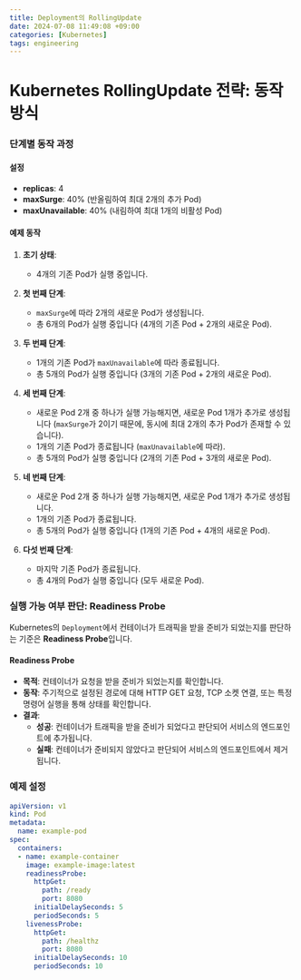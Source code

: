 ```yaml
---
title: Deployment의 RollingUpdate
date: 2024-07-08 11:49:08 +09:00
categories: [Kubernetes]
tags: engineering
---
```


# Kubernetes RollingUpdate 전략: 동작 방식

### 단계별 동작 과정

#### 설정
- **replicas**: 4
- **maxSurge**: 40% (반올림하여 최대 2개의 추가 Pod)
- **maxUnavailable**: 40% (내림하여 최대 1개의 비활성 Pod)

#### 예제 동작

1. **초기 상태**:
   - 4개의 기존 Pod가 실행 중입니다.

2. **첫 번째 단계**:
   - `maxSurge`에 따라 2개의 새로운 Pod가 생성됩니다.
   - 총 6개의 Pod가 실행 중입니다 (4개의 기존 Pod + 2개의 새로운 Pod).

3. **두 번째 단계**:
   - 1개의 기존 Pod가 `maxUnavailable`에 따라 종료됩니다.
   - 총 5개의 Pod가 실행 중입니다 (3개의 기존 Pod + 2개의 새로운 Pod).

4. **세 번째 단계**:
   - 새로운 Pod 2개 중 하나가 실행 가능해지면, 새로운 Pod 1개가 추가로 생성됩니다 (`maxSurge`가 2이기 때문에, 동시에 최대 2개의 추가 Pod가 존재할 수 있습니다).
   - 1개의 기존 Pod가 종료됩니다 (`maxUnavailable`에 따라).
   - 총 5개의 Pod가 실행 중입니다 (2개의 기존 Pod + 3개의 새로운 Pod).

5. **네 번째 단계**:
   - 새로운 Pod 2개 중 하나가 실행 가능해지면, 새로운 Pod 1개가 추가로 생성됩니다.
   - 1개의 기존 Pod가 종료됩니다.
   - 총 5개의 Pod가 실행 중입니다 (1개의 기존 Pod + 4개의 새로운 Pod).

6. **다섯 번째 단계**:
   - 마지막 기존 Pod가 종료됩니다.
   - 총 4개의 Pod가 실행 중입니다 (모두 새로운 Pod).

### 실행 가능 여부 판단: Readiness Probe

Kubernetes의 `Deployment`에서 컨테이너가 트래픽을 받을 준비가 되었는지를 판단하는 기준은 **Readiness Probe**입니다.

#### Readiness Probe
- **목적**: 컨테이너가 요청을 받을 준비가 되었는지를 확인합니다.
- **동작**: 주기적으로 설정된 경로에 대해 HTTP GET 요청, TCP 소켓 연결, 또는 특정 명령어 실행을 통해 상태를 확인합니다.
- **결과**:
  - **성공**: 컨테이너가 트래픽을 받을 준비가 되었다고 판단되어 서비스의 엔드포인트에 추가됩니다.
  - **실패**: 컨테이너가 준비되지 않았다고 판단되어 서비스의 엔드포인트에서 제거됩니다.

### 예제 설정

```yaml
apiVersion: v1
kind: Pod
metadata:
  name: example-pod
spec:
  containers:
  - name: example-container
    image: example-image:latest
    readinessProbe:
      httpGet:
        path: /ready
        port: 8080
      initialDelaySeconds: 5
      periodSeconds: 5
    livenessProbe:
      httpGet:
        path: /healthz
        port: 8080
      initialDelaySeconds: 10
      periodSeconds: 10
```
